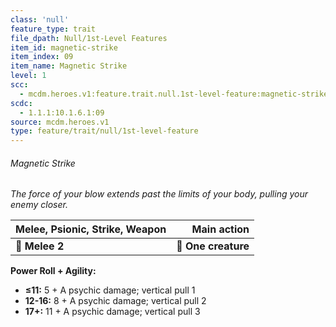 ```yaml
---
class: 'null'
feature_type: trait
file_dpath: Null/1st-Level Features
item_id: magnetic-strike
item_index: 09
item_name: Magnetic Strike
level: 1
scc:
  - mcdm.heroes.v1:feature.trait.null.1st-level-feature:magnetic-strike
scdc:
  - 1.1.1:10.1.6.1:09
source: mcdm.heroes.v1
type: feature/trait/null/1st-level-feature
---
```


###### Magnetic Strike

*The force of your blow extends past the limits of your body, pulling your enemy closer.*

| **Melee, Psionic, Strike, Weapon** |     **Main action** |
| ---------------------------------- | ------------------: |
| **📏 Melee 2**                     | **🎯 One creature** |

**Power Roll + Agility:**

- **≤11:** 5 + A psychic damage; vertical pull 1
- **12-16:** 8 + A psychic damage; vertical pull 2
- **17+:** 11 + A psychic damage; vertical pull 3
